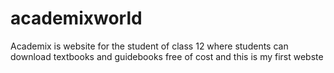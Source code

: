 # academixworld
Academix is website for the student of class 12 where students can download textbooks and guidebooks free of cost and this is my first webste
